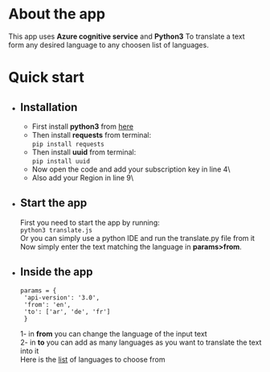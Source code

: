 

# About the app
This app uses **Azure cognitive service** and **Python3** To translate a text form any desired language to any choosen list of languages.

# Quick start 
- ## Installation
    - First install **python3** from [here](https://www.python.org/downloads/)
    - Then install **requests** from terminal:\
    `pip install requests`
    - Then install **uuid** from terminal:\
    `pip install uuid`
    - Now open the code and add your subscription key in line 4\
    - Also add your Region in line 9\

- ## Start the app
	First you need to start the app by running:\
	`python3 translate.js`\
	Or you can simply use a python IDE and run the translate.py file from it\
  Now simply enter the text matching the language in **params>from**.
    
- ## Inside the app   
   ```
   params = {
    'api-version': '3.0',
    'from': 'en',
    'to': ['ar', 'de', 'fr']
    }
   ```
    1- in **from** you can change the language of the input text\
    2- in **to** you can add as many languages as you want to translate the text into it\
    Here is the [list](https://docs.microsoft.com/en-us/azure/cognitive-services/translator/language-support) of languages to choose from
